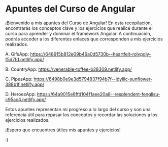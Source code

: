 # Apuntes del Curso de Angular
¡Bienvenido a mis apuntes del Curso de Angular! En esta recopilación, encontrarás los conceptos clave y los ejercicios que realicé durante el curso para aprender y dominar el framework Angular. A continuación, podrás acceder a los diferentes enlaces que corresponden a mis ejercicios realizados.

A. GifsApp: https://648915b812e09b46a0d5730b--heartfelt-rolypoly-f5d7fd.netlify.app/ 

B. CountryApp: https://venerable-toffee-b28309.netlify.app/  

C. PipesApp: https://6498b0e9e3d5794837f94b7f--idyllic-sunflower-388b1f.netlify.app/

D. HeroesApp: https://64a9015e6ffd104f1aee20a8--resplendent-fenglisu-c95ac4.netlify.app/

Estos apuntes representan mi progreso a lo largo del curso y son una referencia útil para repasar los conceptos y recordar las soluciones a los ejercicios realizados.

¡Espero que encuentres útiles mis apuntes y ejercicios! 

:)
